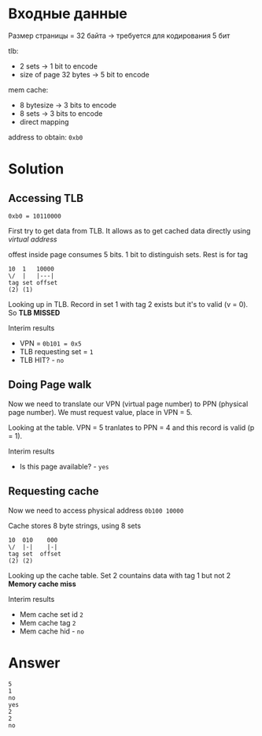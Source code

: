 # Входные данные
Размер страницы = 32 байта -> требуется для кодирования 5 бит

tlb:
- 2 sets -> 1 bit to encode
- size of page 32 bytes -> 5 bit to encode

mem cache:
- 8 bytesize -> 3 bits to encode
- 8 sets -> 3 bits to encode
- direct mapping

address to obtain: `0xb0`

# Solution

## Accessing TLB
`0xb0 = 10110000`

First try to get data from TLB. It allows as to get cached data directly using *virtual address*

offest inside page consumes 5 bits. 1 bit to distinguish sets. Rest is for tag

```
10  1   10000
\/  |   |---|
tag set offset
(2) (1) 
```

Looking up in TLB. Record in set 1 with tag 2 exists but it's to valid (v = 0). So **TLB MISSED**

Interim results
- VPN = `0b101 = 0x5`
- TLB requesting set = `1`
- TLB HIT? - `no`


## Doing Page walk

Now we need to translate our VPN (virtual page number) to PPN (physical page number). We must request value, place in VPN = 5.

Looking at the table. VPN = 5 tranlates to PPN = 4 and this record is valid (p = 1).

Interim results
- Is this page available? - `yes`

## Requesting cache

Now we need to access physical address `0b100 10000`

Cache stores 8 byte strings, using 8 sets

```
10  010    000
\/  |-|    |-|
tag set  offset
(2) (2)
```

Looking up the cache table. Set 2 countains data with tag 1 but not 2 **Memory cache miss**

Interim results
- Mem cache set id `2`
- Mem cache tag `2`
- Mem cache hid - `no`

# Answer
```
5
1
no
yes
2
2
no
```